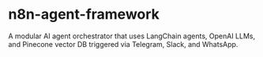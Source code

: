 # n8n-agent-framework
A modular AI agent orchestrator that uses LangChain agents, OpenAI LLMs, and Pinecone vector DB triggered via Telegram, Slack, and WhatsApp.
